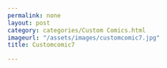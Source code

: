 ```yaml
---
permalink: none
layout: post
category: categories/Custom Comics.html
imageurl: "/assets/images/customcomic7.jpg"
title: Customcomic7

---
```

